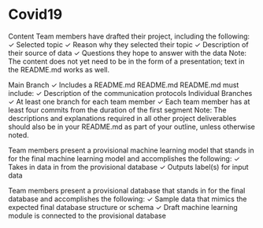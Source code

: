 # Covid19

Content
Team members have drafted their
project, including the following:
✓ Selected topic
✓ Reason why they selected their topic
✓ Description of their source of data
✓ Questions they hope to answer with
the data
Note: The content does not yet need to
be in the form of a presentation; text in
the README.md works as well.

Main Branch
✓ Includes a README.md
README.md
README.md must include:
✓ Description of the communication
protocols
Individual Branches
✓ At least one branch for each team
member
✓ Each team member has at least four
commits from the duration of the first
segment
Note: The descriptions and
explanations required in all other
project deliverables should also be in
your README.md as part of your
outline, unless otherwise noted.

Team members present a provisional
machine learning model that stands in
for the final machine learning model
and accomplishes the following:
✓ Takes in data in from the provisional
database
✓ Outputs label(s) for input data

Team members present a provisional
database that stands in for the final
database and accomplishes the
following:
✓ Sample data that mimics the
expected final database structure or
schema
✓ Draft machine learning module is
connected to the provisional database

